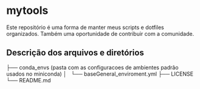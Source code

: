 # mytools
Este repositório é uma forma de manter meus scripts e dotfiles organizados. Também uma oportunidade de contribuir com a comunidade.

## Descrição dos arquivos e diretórios

├── conda_envs (pasta com as configuracoes de ambientes padrão usados no miniconda)
│   └── baseGeneral_enviroment.yml
├── LICENSE
└── README.md
